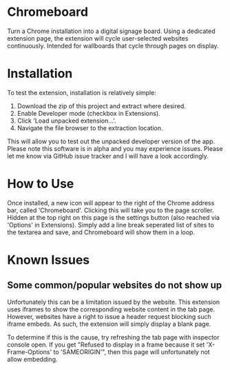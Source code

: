 # Chromeboard
Turn a Chrome installation into a digital signage board. Using a dedicated extension page, the extension will cycle user-selected websites continuously. Intended for wallboards that cycle through pages on display.

# Installation
To test the extension, installation is relatively simple:

1. Download the zip of this project and extract where desired.
2. Enable Developer mode (checkbox in Extensions).
3. Click 'Load unpacked extension...'.
4. Navigate the file browser to the extraction location.

This will allow you to test out the unpacked developer version of the app. Please note this software is in alpha and you may experience issues. Please let me know via GitHub issue tracker and I will have a look accordingly.

# How to Use
Once installed, a new icon will appear to the right of the Chrome address bar, called 'Chromeboard'. Clicking this will take you to the page scroller. Hidden at the top right on this page is the settings button (also reached via 'Options' in Extensions). Simply add a line break seperated list of sites to the textarea and save, and Chromeboard will show them in a loop.

# Known Issues
## Some common/popular websites do not show up
Unfortunately this can be a limitation issued by the website. This extension uses iframes to show the corresponding website content in the tab page. However, websites have a right to issue a header request blocking such iframe embeds. As such, the extension will simply display a blank page.

To determine if this is the cause, try refreshing the tab page with inspector console open. If you get "Refused to display <website> in a frame because it set 'X-Frame-Options' to 'SAMEORIGIN'", then this page will unfortunately not allow embedding.
